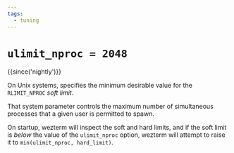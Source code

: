 ```yaml
---
tags:
  - tuning
---
```

# `ulimit_nproc = 2048`

{{since('nightly')}}

On Unix systems, specifies the minimum desirable value for the `RLIMIT_NPROC`
*soft limit*.

That system parameter controls the maximum number of simultaneous processes
that a given user is permitted to spawn.

On startup, wezterm will inspect the soft and hard limits, and if the soft
limit is *below* the value of the `ulimit_nproc` option, wezterm will attempt to
raise it to `min(ulimit_nproc, hard_limit)`.


